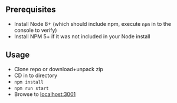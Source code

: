 ## Prerequisites
* Install Node 8+ (which should include npm, execute ```npm``` in to the console to verify)
* Install NPM 5+ if it was not included in your Node install

## Usage
* Clone repo or download+unpack zip
* CD in to directory
* ```npm install```
* ```npm run start```
* Browse to [localhost:3001](http://localhost:3001)
